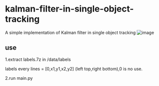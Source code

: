 # kalman-filter-in-single-object-tracking
A simple implementation of Kalman filter in single object tracking
![image](https://user-images.githubusercontent.com/43487003/132662896-7ded9343-39e0-474f-b8dc-0b63ca9b80ef.png)

## use
1.extract labels.7z in /data/labels

labels every lines = [0,x1,y1,x2,y2] (left top,right bottom),0 is no use.

2.run main.py
